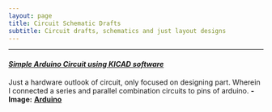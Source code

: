 ```yaml
---
layout: page
title: Circuit Schematic Drafts
subtitle: Circuit drafts, schematics and just layout designs
---
```



-----------

#### <EM><U>  Simple Arduino Circuit using KICAD software </U></EM>
Just a hardware outlook of circuit, only focused on designing part. Wherein I connected a series and parallel combination circuits to pins of arduino.
<b> -   Image:</b> <a href="https://github.com/SumaAcharya/sumaacharya.github.io/blob/master/assets/img/IMP.png"> <u>
<b> Arduino </b></u> </a>
